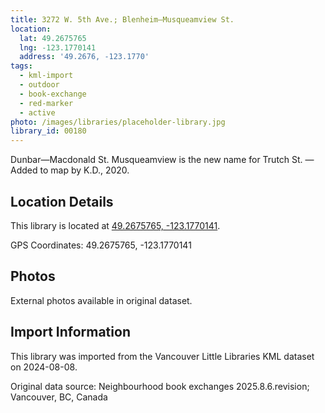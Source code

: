 ```yaml
---
title: 3272 W. 5th Ave.; Blenheim—Musqueamview St.
location:
  lat: 49.2675765
  lng: -123.1770141
  address: '49.2676, -123.1770'
tags:
  - kml-import
  - outdoor
  - book-exchange
  - red-marker
  - active
photo: /images/libraries/placeholder-library.jpg
library_id: 00180
---
```

Dunbar—Macdonald St.
Musqueamview is the new name for Trutch St.
—Added to map by K.D., 2020.

## Location Details

This library is located at [49.2675765, -123.1770141](https://www.google.com/maps?q=49.2675765,-123.1770141).

GPS Coordinates: 49.2675765, -123.1770141

## Photos

External photos available in original dataset.

## Import Information

This library was imported from the Vancouver Little Libraries KML dataset on 2024-08-08.

Original data source: Neighbourhood book exchanges 2025.8.6.revision; Vancouver, BC, Canada
